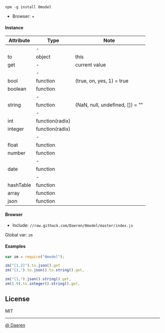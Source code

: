 `npm -g install 0model`

* Browser: +


#### Instance 

| Attribute         | Type                          | Note                                                                      |
|-------------------|-------------------------------|---------------------------------------------------------------------------|
|                   | -                             |                                                                           |
| to                | object                        | this                                                                      |
| get               | -                             | current value                                                             |
|                   | -                             |                                                                           |
| bool              | function                      | (true, on, yes, 1) = true                                                 |
| boolean           | function                      |                                                                           |
|                   | -                             |                                                                           |
| string            | function                      | (NaN, null, undefined, []) = ""                                           |
|                   | -                             |                                                                           |
| int               | function(radix)               |                                                                           |
| integer           | function(radix)               |                                                                           |
|                   | -                             |                                                                           |
| float             | function                      |                                                                           |
| number            | function                      |                                                                           |
|                   | -                             |                                                                           |
| date              | function                      |                                                                           |
|                   | -                             |                                                                           |
| hashTable         | function                      |                                                                           |
| array             | function                      |                                                                           |
| json              | function                      |                                                                           |



#### Browser

* Include: `//raw.githack.com/Daeren/0model/master/index.js`

Global var: `zm`



#### Examples

```js
var zm = require("0model");

zm("[1,2]").to.json().get
zm("[1,").to.json().to.string().get,

zm("[1,").json().string().get,
zm(5.9).to.integer().string().get,
```


## License

MIT

----------------------------------
[@ Daeren][1]


[1]: http://666.io

